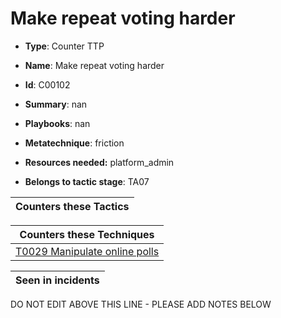 # Make repeat voting harder

* **Type**: Counter TTP

* **Name**: Make repeat voting harder

* **Id**: C00102

* **Summary**: nan

* **Playbooks**: nan

* **Metatechnique**: friction

* **Resources needed:** platform_admin

* **Belongs to tactic stage**: TA07


| Counters these Tactics |
| ---------------------- |



| Counters these Techniques |
| ------------------------- |
| [T0029 Manipulate online polls](../techniques/T0029.md) |



| Seen in incidents |
| ----------------- |


DO NOT EDIT ABOVE THIS LINE - PLEASE ADD NOTES BELOW